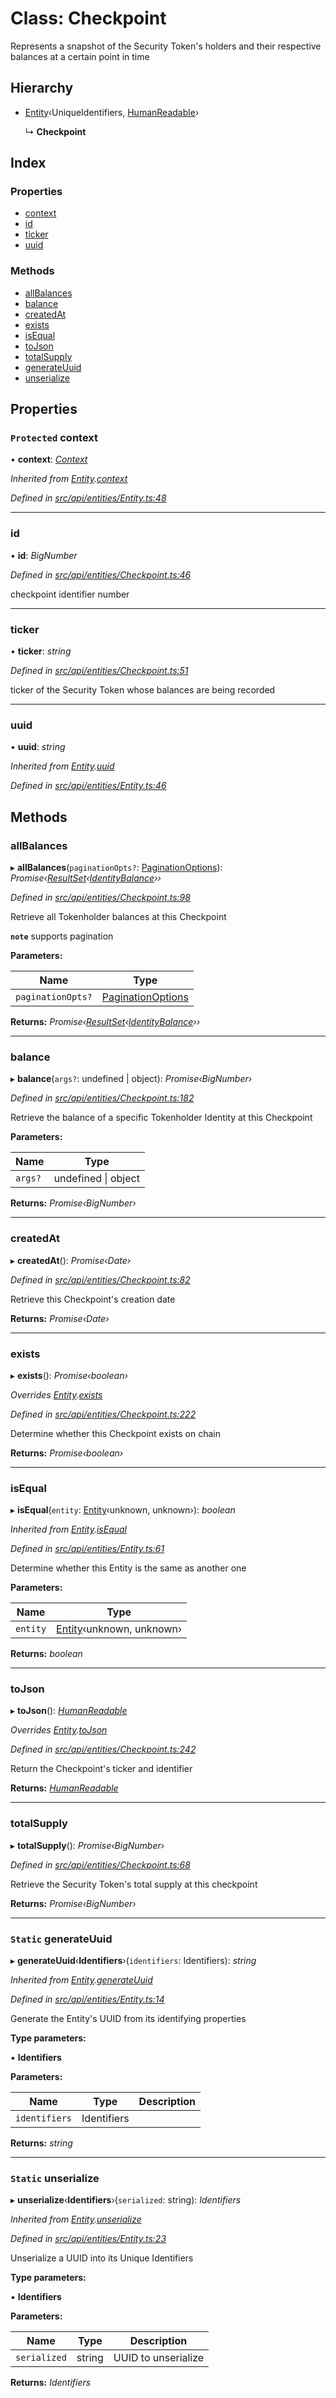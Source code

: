 # Class: Checkpoint

Represents a snapshot of the Security Token's holders and their respective balances
  at a certain point in time

## Hierarchy

* [Entity](entity.md)‹UniqueIdentifiers, [HumanReadable](../interfaces/humanreadable.md)›

  ↳ **Checkpoint**

## Index

### Properties

* [context](checkpoint.md#protected-context)
* [id](checkpoint.md#id)
* [ticker](checkpoint.md#ticker)
* [uuid](checkpoint.md#uuid)

### Methods

* [allBalances](checkpoint.md#allbalances)
* [balance](checkpoint.md#balance)
* [createdAt](checkpoint.md#createdat)
* [exists](checkpoint.md#exists)
* [isEqual](checkpoint.md#isequal)
* [toJson](checkpoint.md#tojson)
* [totalSupply](checkpoint.md#totalsupply)
* [generateUuid](checkpoint.md#static-generateuuid)
* [unserialize](checkpoint.md#static-unserialize)

## Properties

### `Protected` context

• **context**: *[Context](context.md)*

*Inherited from [Entity](entity.md).[context](entity.md#protected-context)*

*Defined in [src/api/entities/Entity.ts:48](https://github.com/PolymathNetwork/polymesh-sdk/blob/108d588b/src/api/entities/Entity.ts#L48)*

___

###  id

• **id**: *BigNumber*

*Defined in [src/api/entities/Checkpoint.ts:46](https://github.com/PolymathNetwork/polymesh-sdk/blob/108d588b/src/api/entities/Checkpoint.ts#L46)*

checkpoint identifier number

___

###  ticker

• **ticker**: *string*

*Defined in [src/api/entities/Checkpoint.ts:51](https://github.com/PolymathNetwork/polymesh-sdk/blob/108d588b/src/api/entities/Checkpoint.ts#L51)*

ticker of the Security Token whose balances are being recorded

___

###  uuid

• **uuid**: *string*

*Inherited from [Entity](entity.md).[uuid](entity.md#uuid)*

*Defined in [src/api/entities/Entity.ts:46](https://github.com/PolymathNetwork/polymesh-sdk/blob/108d588b/src/api/entities/Entity.ts#L46)*

## Methods

###  allBalances

▸ **allBalances**(`paginationOpts?`: [PaginationOptions](../interfaces/paginationoptions.md)): *Promise‹[ResultSet](../interfaces/resultset.md)‹[IdentityBalance](../interfaces/identitybalance.md)››*

*Defined in [src/api/entities/Checkpoint.ts:98](https://github.com/PolymathNetwork/polymesh-sdk/blob/108d588b/src/api/entities/Checkpoint.ts#L98)*

Retrieve all Tokenholder balances at this Checkpoint

**`note`** supports pagination

**Parameters:**

Name | Type |
------ | ------ |
`paginationOpts?` | [PaginationOptions](../interfaces/paginationoptions.md) |

**Returns:** *Promise‹[ResultSet](../interfaces/resultset.md)‹[IdentityBalance](../interfaces/identitybalance.md)››*

___

###  balance

▸ **balance**(`args?`: undefined | object): *Promise‹BigNumber›*

*Defined in [src/api/entities/Checkpoint.ts:182](https://github.com/PolymathNetwork/polymesh-sdk/blob/108d588b/src/api/entities/Checkpoint.ts#L182)*

Retrieve the balance of a specific Tokenholder Identity at this Checkpoint

**Parameters:**

Name | Type |
------ | ------ |
`args?` | undefined &#124; object |

**Returns:** *Promise‹BigNumber›*

___

###  createdAt

▸ **createdAt**(): *Promise‹Date›*

*Defined in [src/api/entities/Checkpoint.ts:82](https://github.com/PolymathNetwork/polymesh-sdk/blob/108d588b/src/api/entities/Checkpoint.ts#L82)*

Retrieve this Checkpoint's creation date

**Returns:** *Promise‹Date›*

___

###  exists

▸ **exists**(): *Promise‹boolean›*

*Overrides [Entity](entity.md).[exists](entity.md#abstract-exists)*

*Defined in [src/api/entities/Checkpoint.ts:222](https://github.com/PolymathNetwork/polymesh-sdk/blob/108d588b/src/api/entities/Checkpoint.ts#L222)*

Determine whether this Checkpoint exists on chain

**Returns:** *Promise‹boolean›*

___

###  isEqual

▸ **isEqual**(`entity`: [Entity](entity.md)‹unknown, unknown›): *boolean*

*Inherited from [Entity](entity.md).[isEqual](entity.md#isequal)*

*Defined in [src/api/entities/Entity.ts:61](https://github.com/PolymathNetwork/polymesh-sdk/blob/108d588b/src/api/entities/Entity.ts#L61)*

Determine whether this Entity is the same as another one

**Parameters:**

Name | Type |
------ | ------ |
`entity` | [Entity](entity.md)‹unknown, unknown› |

**Returns:** *boolean*

___

###  toJson

▸ **toJson**(): *[HumanReadable](../interfaces/humanreadable.md)*

*Overrides [Entity](entity.md).[toJson](entity.md#abstract-tojson)*

*Defined in [src/api/entities/Checkpoint.ts:242](https://github.com/PolymathNetwork/polymesh-sdk/blob/108d588b/src/api/entities/Checkpoint.ts#L242)*

Return the Checkpoint's ticker and identifier

**Returns:** *[HumanReadable](../interfaces/humanreadable.md)*

___

###  totalSupply

▸ **totalSupply**(): *Promise‹BigNumber›*

*Defined in [src/api/entities/Checkpoint.ts:68](https://github.com/PolymathNetwork/polymesh-sdk/blob/108d588b/src/api/entities/Checkpoint.ts#L68)*

Retrieve the Security Token's total supply at this checkpoint

**Returns:** *Promise‹BigNumber›*

___

### `Static` generateUuid

▸ **generateUuid**‹**Identifiers**›(`identifiers`: Identifiers): *string*

*Inherited from [Entity](entity.md).[generateUuid](entity.md#static-generateuuid)*

*Defined in [src/api/entities/Entity.ts:14](https://github.com/PolymathNetwork/polymesh-sdk/blob/108d588b/src/api/entities/Entity.ts#L14)*

Generate the Entity's UUID from its identifying properties

**Type parameters:**

▪ **Identifiers**

**Parameters:**

Name | Type | Description |
------ | ------ | ------ |
`identifiers` | Identifiers |   |

**Returns:** *string*

___

### `Static` unserialize

▸ **unserialize**‹**Identifiers**›(`serialized`: string): *Identifiers*

*Inherited from [Entity](entity.md).[unserialize](entity.md#static-unserialize)*

*Defined in [src/api/entities/Entity.ts:23](https://github.com/PolymathNetwork/polymesh-sdk/blob/108d588b/src/api/entities/Entity.ts#L23)*

Unserialize a UUID into its Unique Identifiers

**Type parameters:**

▪ **Identifiers**

**Parameters:**

Name | Type | Description |
------ | ------ | ------ |
`serialized` | string | UUID to unserialize  |

**Returns:** *Identifiers*
